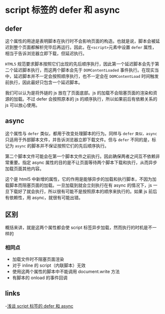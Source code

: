 # script 标签的 defer 和 async

## defer

这个属性的用途是表明脚本在执行时不会影响页面的构造。也就是说，脚本会被延迟到整个页面都解析完毕后再运行。因此，在`<script>`元素中设置 `defer` 属性，相当于告诉浏览器立即下载，但延迟执行。

`HTML5` 规范要求脚本按照它们出现的先后顺序执行，因此第一个延迟脚本会先于第二个延迟脚本执行，而这两个脚本会先于 `DOMContentLoaded` 事件执行。在现实当中，延迟脚本并不一定会按照顺序执行，也不一定会在 `DOMContentLoad` 时间触发前执行，因此最好只包含一个延迟脚本。

我们可以认为是将外链的 js 放在了页面底部。js 的加载不会阻塞页面的渲染和资源的加载。不过 defer 会按照原本的 js 的顺序执行，所以如果前后有依赖关系的 js 可以放心使用。

## async

这个属性与 `defer` 类似，都用于改变处理脚本的行为。同样与 `defer` `类似，async` 只适用于外部脚本文件，并告诉浏览器立即下载文件。但与 `defer` 不同的是，标记为 `async` 的脚本并不保证按照它们的先后顺序执行。

第二个脚本文件可能会在第一个脚本文件之前执行。因此确保两者之间互不依赖非常重要。指定 async 属性的目的是不让页面等待两个脚本下载和执行，从而异步加载页面其他内容。

这个是 html5 中新增的属性，它的作用是能够异步的加载和执行脚本，不因为加载脚本而阻塞页面的加载。一旦加载到就会立刻执行在有 async 的情况下，js 一旦下载好了就会执行，所以很有可能不是按照原本的顺序来执行的。如果 js 前后有依赖性，用 async，就很有可能出错。

## 区别

概括来讲，就是这两个属性都会使 script 标签异步加载，然而执行的时机是不一样的

### 相同点

- 加载文件时不阻塞页面渲染
- 对于 inline 的 script（内联脚本）无效
- 使用这两个属性的脚本中不能调用 document.write 方法
- 有脚本的 onload 的事件回调

## links

-[浅谈 script 标签的 defer 和 async](https://segmentfault.com/a/1190000006778717)

